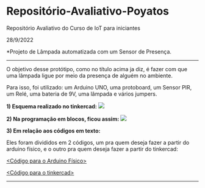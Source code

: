 # Repositório-Avaliativo-Poyatos
Repositório Avaliativo do Curso de IoT para iniciantes

28/9/2022

*Projeto de Lâmpada automatizada com um Sensor de Presença.
_______________________________________________________________________________________________________________________________________

O objetivo desse protótipo, como no título acima ja diz, é fazer com que uma lâmpada ligue por meio da presença de alguém no ambiente.

Para isso, foi utilizado: um Arduino UNO, uma protoboard, um Sensor PIR, um Relé, uma bateria de 9V, uma lâmpada e vários jumpers.

<b>1) Esquema realizado no tinkercad:</b>
<img src="Repositório Poyatos.png">

<b>2) Na programação em blocos, ficou assim:</b>
<img src="Código Lampada.png">

<b>3) Em relação aos códigos em texto:</b> 

Eles foram divididos em 2 códigos, um pra quem deseja fazer a partir do arduino físico, e o outro pra quem deseja fazer a partir do tinkercad:

<a href="Repositório Poyatos.txt"><Código para o Arduino Físico></a>
  
<a href="Repositório Poyatos.brd"><Código para o tinkercad></a>
  
_______________________________________________________________________________________________________________________________________

